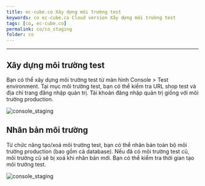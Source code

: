 ```yaml
---
title: ec-cube.co Xây dựng môi trường test
keywords: co ec-cube.co Cloud version Xây dựng môi trường test
tags: [co, ec-cube.co]
permalink: co/co_staging
folder: co
---
```


---

## Xây dựng môi trường test

Bạn có thể xây dựng môi trường test từ màn hình Console > Test environment.
Tại mục môi trường test, bạn có thể kiểm tra URL shop test và địa chỉ trang đăng nhập quản trị.
Tài khoản đăng nhập quản trị giống với môi trường production.

![console_staging](/doc4-ec-cube-vn/images/co/console_staging_01.png)

## Nhân bản môi trường

Từ chức năng tạo/xoá môi trường test, bạn có thể nhân bản toàn bộ môi trường production (bao gồm cả database).
Nếu đã có môi trường test cũ, môi trường cũ sẽ bị xoá khi nhân bản mới.
Bạn có thể kiểm tra thời gian tạo môi trường test.

![console_staging](/doc4-ec-cube-vn/images/co/console_staging_02.png)
